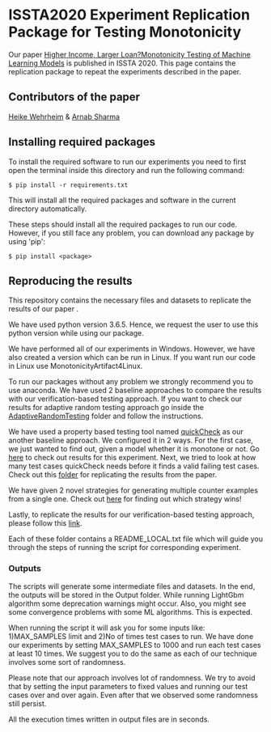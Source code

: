 # ISSTA2020 Experiment Replication Package for Testing Monotonicity
Our paper [Higher Income, Larger Loan?Monotonicity Testing of Machine Learning Models](https://conf.researchr.org/track/issta-2020/issta-2020-papers#event-overview) is published in ISSTA 2020. This page contains the replication package to repeat the experiments described in the paper.


## Contributors of the paper
[Heike Wehrheim](https://en.cs.uni-paderborn.de/sms/team/people/heike-wehrheim) & 
[Arnab Sharma](https://en.cs.uni-paderborn.de/sms/team/people/arnab-sharma)


## Installing required packages
To install the required software to run our experiments you need to first open the terminal inside this directory and run the following command:

```$ pip install -r requirements.txt```

This will install all the required packages and software in the current directory automatically.

These steps should install all the required packages to run our code. However, if you still face any problem, you can download any package by using 'pip':

```$ pip install <package>```
 
 ## Reproducing the results

This repository contains the necessary files and datasets to replicate the results of our paper .

We have used python version 3.6.5. Hence, we request the user to use this python version while using our package. 

We have performed all of our experiments in Windows. However, we have also created a version which can be run in Linux. If you want run our code in Linux use MonotonicityArtifact4Linux.

To run our packages without any problem we strongly recommend you to use anaconda. 
We have used 2 baseline approaches to compare the results with our verification-based testing approach.
If you want to check our results for adaptive random testing approach go inside the [AdaptiveRandomTesting](https://github.com/arnabsharma91/MonotonicityChecker/tree/master/AdaptiveRandomTesting) folder and follow the instructions.

We have used a property based testing tool named [quickCheck](https://pypi.org/project/pytest-quickcheck/) as our another baseline approach. We configured it in 2 ways. For the first case, we just wanted to find out, given a model whether it is monotone or not. Go [here](https://github.com/arnabsharma91/MonotonicityChecker/tree/master/PropertyBasedTestingRQ1) to check out results for this experiment. Next, we tried to look at how many test cases quickCheck needs before it finds a valid failing test cases. Check out this [folder](https://github.com/arnabsharma91/MonotonicityChecker/tree/master/PropertyBasedTestingRQ2) for replicating the results from the paper. 

We have given 2 novel strategies for generating multiple counter examples from a single one. Check out [here](https://github.com/arnabsharma91/MonotonicityChecker/tree/master/Pruning_Analysis) for finding out which strategy wins! 

Lastly, to replicate the results for our verification-based testing approach, please follow this [link](https://github.com/arnabsharma91/MonotonicityChecker/tree/master/VerificationBasedTesting).
 
Each of these folder contains a README_LOCAL.txt file which will guide you through the steps of running the script for corresponding experiment.
 
### Outputs
The scripts will generate some intermediate files and datasets. In the end, the outputs will be stored in the Output folder. While running 
LightGbm algorithm some deprecation warnings might occur. Also, you might see some convergence problems with some ML algorithms.
This is expected.

When running the script it will ask you for some inputs like: 1)MAX_SAMPLES limit and 2)No of times test cases to run. We have done our experiments by setting MAX_SAMPLES to 1000 and run each test cases at least 10 times. We suggest you to do the same as each of our technique involves some sort of randomness.

Please note that our approach involves lot of randomness. We try to avoid that by setting the input parameters to fixed values and running our test cases over and over again. Even after that we observed some randomness still persist. 

All the execution times written in output files are in seconds.



